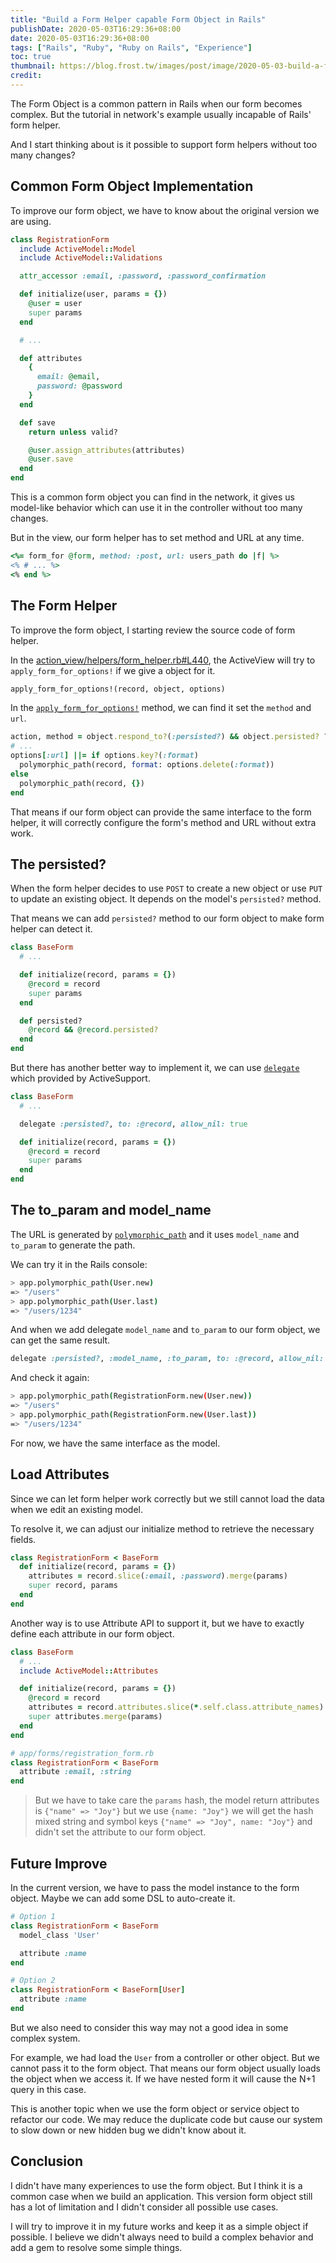 ```yaml
---
title: "Build a Form Helper capable Form Object in Rails"
publishDate: 2020-05-03T16:29:36+08:00
date: 2020-05-03T16:29:36+08:00
tags: ["Rails", "Ruby", "Ruby on Rails", "Experience"]
toc: true
thumbnail: https://blog.frost.tw/images/post/image/2020-05-03-build-a-form-helper-capable-form-object-in-rails/thumbnail.jpg
credit:
---
```


The Form Object is a common pattern in Rails when our form becomes complex. But the tutorial in network's example usually incapable of Rails' form helper.

And I start thinking about is it possible to support form helpers without too many changes?

<!--more-->

## Common Form Object Implementation

To improve our form object, we have to know about the original version we are using.

```ruby
class RegistrationForm
  include ActiveModel::Model
  include ActiveModel::Validations

  attr_accessor :email, :password, :password_confirmation

  def initialize(user, params = {})
    @user = user
    super params
  end

  # ...

  def attributes
    {
      email: @email,
      password: @password
    }
  end

  def save
    return unless valid?

    @user.assign_attributes(attributes)
    @user.save
  end
end
```

This is a common form object you can find in the network, it gives us model-like behavior which can use it in the controller without too many changes.

But in the view, our form helper has to set method and URL at any time.

```ruby
<%= form_for @form, method: :post, url: users_path do |f| %>
<% # ... %>
<% end %>
```

## The Form Helper

To improve the form object, I starting review the source code of form helper.

In the [action_view/helpers/form_helper.rb#L440](https://github.com/rails/rails/blob/bdc581616b760d1e2be3795c6f0f3ab4b1e125a5/actionview/lib/action_view/helpers/form_helper.rb#L440), the ActiveView will try to `apply_form_for_options!` if we give a object for it.

```ruby
apply_form_for_options!(record, object, options)
```

In the [`apply_form_for_options!`](https://github.com/rails/rails/blob/bdc581616b760d1e2be3795c6f0f3ab4b1e125a5/actionview/lib/action_view/helpers/form_helper.rb#L457-L474) method, we can find it set the `method` and `url`.

```ruby
action, method = object.respond_to?(:persisted?) && object.persisted? ? [:edit, :patch] : [:new, :post]
# ...
options[:url] ||= if options.key?(:format)
  polymorphic_path(record, format: options.delete(:format))
else
  polymorphic_path(record, {})
end
```

That means if our form object can provide the same interface to the form helper, it will correctly configure the form's method and URL without extra work.

## The persisted?

When the form helper decides to use `POST` to create a new object or use `PUT` to update an existing object. It depends on the model's `persisted?` method.

That means we can add `persisted?` method to our form object to make form helper can detect it.

```ruby
class BaseForm
  # ...

  def initialize(record, params = {})
    @record = record
    super params
  end

  def persisted?
    @record && @record.persisted?
  end
end
```

But there has another better way to implement it, we can use [`delegate`](https://api.rubyonrails.org/classes/Module.html#method-i-delegate) which provided by ActiveSupport.

```ruby
class BaseForm
  # ...

  delegate :persisted?, to: :@record, allow_nil: true

  def initialize(record, params = {})
    @record = record
    super params
  end
end
```

## The to_param and model_name

The URL is generated by [`polymorphic_path`](https://api.rubyonrails.org/classes/ActionDispatch/Routing/PolymorphicRoutes.html#method-i-polymorphic_path) and it uses `model_name` and `to_param` to generate the path.

We can try it in the Rails console:

```bash
> app.polymorphic_path(User.new)
=> "/users"
> app.polymorphic_path(User.last)
=> "/users/1234"
```

And when we add delegate `model_name` and `to_param` to our form object, we can get the same result.

```ruby
delegate :persisted?, :model_name, :to_param, to: :@record, allow_nil: true
```

And check it again:

```bash
> app.polymorphic_path(RegistrationForm.new(User.new))
=> "/users"
> app.polymorphic_path(RegistrationForm.new(User.last))
=> "/users/1234"
```

For now, we have the same interface as the model.

## Load Attributes

Since we can let form helper work correctly but we still cannot load the data when we edit an existing model.

To resolve it, we can adjust our initialize method to retrieve the necessary fields.

```ruby
class RegistrationForm < BaseForm
  def initialize(record, params = {})
    attributes = record.slice(:email, :password).merge(params)
    super record, params
  end
end
```

Another way is to use Attribute API to support it, but we have to exactly define each attribute in our form object.

```ruby
class BaseForm
  # ...
  include ActiveModel::Attributes

  def initialize(record, params = {})
    @record = record
    attributes = record.attributes.slice(*.self.class.attribute_names)
    super attributes.merge(params)
  end
end

# app/forms/registration_form.rb
class RegistrationForm < BaseForm
  attribute :email, :string
end
```

> But we have to take care the `params` hash, the model return attributes is `{"name" => "Joy"}` but we use `{name: "Joy"}` we will get the hash mixed string and symbol keys `{"name" => "Joy", name: "Joy"}` and didn't set the attribute to our form object.

## Future Improve

In the current version, we have to pass the model instance to the form object. Maybe we can add some DSL to auto-create it.

```ruby
# Option 1
class RegistrationForm < BaseForm
  model_class 'User'

  attribute :name
end

# Option 2
class RegistrationForm < BaseForm[User]
  attribute :name
end
```

But we also need to consider this way may not a good idea in some complex system.

For example, we had load the `User` from a controller or other object. But we cannot pass it to the form object. That means our form object usually loads the object when we access it.
If we have nested form it will cause the N+1 query in this case.

This is another topic when we use the form object or service object to refactor our code. We may reduce the duplicate code but cause our system to slow down or new hidden bug we didn't know about it.

## Conclusion

I didn't have many experiences to use the form object. But I think it is a common case when we build an application.
This version form object still has a lot of limitation and I didn't consider all possible use cases.

I will try to improve it in my future works and keep it as a simple object if possible. I believe we didn't always need to build a complex behavior and add a gem to resolve some simple things.
